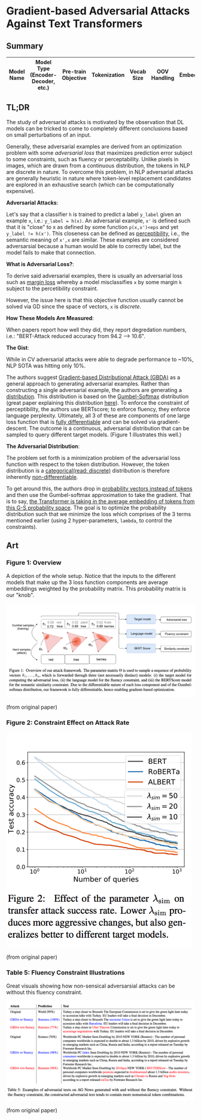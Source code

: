 # Gradient-based Adversarial Attacks Against Text Transformers

## Summary

| Model Name| Model Type (Encoder-Decoder, etc.)   | Pre-train Objective |  Tokenization  | Vocab Size | OOV Handling | Embeddings | Attention | Activations | Parameters | Training| Pre-Train Data | Batch Size |
|   :----: |   :----:   |     :----:   |    :----:   |  :----:   |  :----: |   :----:  |    :----: |    :----:   |    :----:   |:----:   |:----:  |:----:   | 


## TL;DR

The study of adversarial attacks is motivated by the observation that DL models can be tricked to come to completely different conclusions based on small perturbations of an input. 

Generally, these adversarial examples are derived from an optimization problem with some *adversarial loss* that maximizes prediction error subject to some constraints, such as fluency or perceptability. Unlike pixels in images, which are drawn from a continuous distribution, the tokens in NLP are discrete in nature. To overcome this problem, in NLP adversarial attacks are generally heuristic in nature where token-level replacement candidates are explored in an exhaustive search (which can be computationally expensive).

**Adversarial Attacks**:

Let's say that a classifier ```h``` is trained to predict a label ```y_label``` given an example ```x```, i.e.: ```y_label = h(x)```. An adversarial example, ```x'``` is defined such that it is "close" to x as defined by some function ```p(x,x')<eps``` and yet ```y_label != h(x')```. This closeness can be defined as <ins>perceptibility</ins>, i.e., the semantic meaning of ```x',x``` are similar. These examples are considered adversarsial because a human would be able to correctly label, but the model fails to make that connection. 

**What is Adversarial Loss?**:

To derive said adversarial examples, there is usually an adversarial loss such as <ins>margin loss</ins> whereby a model misclassifies ```x``` by some margin ```k``` subject to the percetibility constraint.

However, the issue here is that this objective function usually cannot be solved via GD since the space of vectors, ```x``` is *discrete*.

**How These Models Are Measured**: 

When papers report how well they did, they report degredation numbers, i.e.: "BERT-Attack reduced accuracy from 94.2 --> 10.6".

**The Gist**:

While in CV adversarial attacks were able to degrade performance to ~10%, NLP SOTA was hitting only 10%.

The authors suggest <ins>Gradient-based Distributional Attack (GBDA)</ins> as a general approach to generating adversarial examples. Rather than constructing a single adversarial example, the authors are generating a <ins>distribution</ins>. This distribution is based on the <ins>Gumbel-Softmax</ins> distribution (great paper explaining this distribution [here](https://arxiv.org/pdf/1611.01144.pdf)). To enforce the constraint of perceptibility, the authors use BERTscore; to enforce fluency, they enforce language perplexity. Ultimately, all 3 of these are components of one large loss function that is <ins> fully differentiable</ins> and can be solved via gradient-descent. The outcome is a continuous, adversarial distribution that can be sampled to query different target models. (Figure 1 illustrates this well.)

**The Adversarial Distribution**:

The problem set forth is a minimization problem of the adversarial loss function with respect to the token distribution. However, the token distribution is a <ins>categorical(read: discrete)</ins> distribution is therefore inherently <ins>non-differentiable</ins>. 

To get around this, the authors drop in <ins>probability vectors instead of tokens</ins> and then use the Gumbel-softmax approximation to take the gradient. That is to say, <ins>the Transformer is taking in the average embedding of tokens from this G-S probability space</ins>. The goal is to optimize the probability distribution such that we minimize the loss which comprises of the 3 terms mentioned earlier (using 2 hyper-parameters, ```lambda```, to control the constraints).

## Art

### Figure 1: Overview
A depiction of the whole setup. Notice that the inputs to the different models that make up the 3 loss function components are average embeddings weighted by the probability matrix. This probability matrix is our "knob".

![figure 1](../assets/gradient-attack_fig1.png)

(from original paper)

### Figure 2: Constraint Effect on Attack Rate

![figure 2](../assets/gradient-attack_fig2.png)

(from original paper)

### Table 5: Fluency Constraint Illustrations
Great visuals showing how non-sensical adversarsial attacks can be without this fluency constraint.

![figure 2](../assets/gradient-attack_table5.png)

(from original paper)


